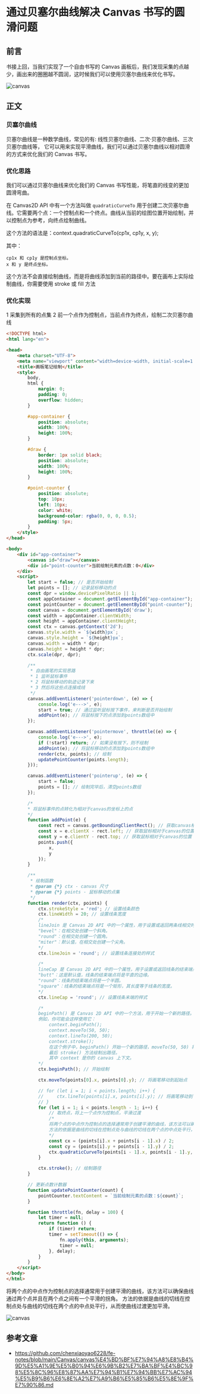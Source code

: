 # 通过贝塞尔曲线解决 Canvas 书写的圆滑问题

## 前言
书接上回，当我们实现了一个自由书写的 Canvas 画板后，我们发现采集的点越少，画出来的圈圈越不圆润，这时候我们可以使用贝塞尔曲线来优化书写。

![canvas](./../../public/assets/canvas/8.gif)

## 正文

### 贝塞尔曲线
贝塞尔曲线是一种数学曲线，常见的有: 线性贝塞尔曲线、二次·贝塞尔曲线、三次贝塞尔曲线等，
它可以用来实现平滑曲线，我们可以通过贝塞尔曲线以相对圆滑的方式来优化我们的 Canvas 书写。

### 优化思路
我们可以通过贝塞尔曲线来优化我们的 Canvas 书写性能，将笔直的线变的更加圆滑弯曲。

在 Canvas2D API 中有一个方法叫做 `quadraticCurveTo` 用于创建二次贝塞尔曲线。它需要两个点：一个控制点和一个终点。曲线从当前的绘图位置开始绘制，并以控制点为参考，向终点绘制曲线。

这个方法的语法是：context.quadraticCurveTo(cp1x, cp1y, x, y);

其中：

    cp1x 和 cp1y 是控制点坐标。
    x 和 y 是终点坐标。

这个方法不会直接绘制曲线，而是将曲线添加到当前的路径中。要在画布上实际绘制曲线，你需要使用 stroke 或 fill 方法

### 优化实现
1 采集到所有的点集
2 前一个点作为控制点，当前点作为终点，绘制二次贝塞尔曲线

```html
<!DOCTYPE html>
<html lang="en">

<head>
    <meta charset="UTF-8">
    <meta name="viewport" content="width=device-width, initial-scale=1.0">
    <title>画板笔记绘制</title>
    <style>
        body,
        html {
            margin: 0;
            padding: 0;
            overflow: hidden;
        }

        #app-container {
            position: absolute;
            width: 100%;
            height: 100%;
        }

        #draw {
            border: 1px solid black;
            position: absolute;
            width: 100%;
            height: 100%;
        }

        #point-counter {
            position: absolute;
            top: 10px;
            left: 10px;
            color: white;
            background-color: rgba(0, 0, 0, 0.5);
            padding: 5px;
        }
    </style>
</head>

<body>
    <div id="app-container">
        <canvas id="draw"></canvas>
        <div id="point-counter">当前绘制元素的点数：0</div>
    </div>
    <script>
        let start = false; // 是否开始绘制
        let points = []; // 记录鼠标移动的点
        const dpr = window.devicePixelRatio || 1;
        const appContainer = document.getElementById("app-container");
        const pointCounter = document.getElementById("point-counter");
        const canvas = document.getElementById('draw');
        const width = appContainer.clientWidth;
        const height = appContainer.clientHeight;
        const ctx = canvas.getContext('2d');
        canvas.style.width = `${width}px`;
        canvas.style.height = `${height}px`;
        canvas.width = width * dpr;
        canvas.height = height * dpr;
        ctx.scale(dpr, dpr);

        /**
         * 自由画笔的实现思路
         * 1 监听鼠标事件 
         * 2 将鼠标移动的轨迹记录下来
         * 3 然后将这些点连接成线
         */
        canvas.addEventListener('pointerdown', (e) => {
            console.log('e--->', e);
            start = true; // 通过监听鼠标按下事件，来判断是否开始绘制
            addPoint(e); // 将鼠标按下的点添加到points数组中
        });

        canvas.addEventListener('pointermove', throttle((e) => {
            console.log('e--->', e);
            if (!start) return; // 如果没有按下，则不绘制
            addPoint(e); // 将鼠标移动的点添加到points数组中
            render(ctx, points); // 绘制
            updatePointCounter(points.length);
        }));

        canvas.addEventListener('pointerup', (e) => {
            start = false;
            points = []; // 绘制完毕后，清空points数组
        });

        /*
        * 将鼠标事件的点转化为相对于canvas的坐标上的点
        */
        function addPoint(e) {
            const rect = canvas.getBoundingClientRect(); // 获取canvas相对于视口的位置
            const x = e.clientX - rect.left; // 获取鼠标相对于canvas的位置
            const y = e.clientY - rect.top; // 获取鼠标相对于canvas的位置
            points.push({
                x,
                y
            });
        }

        /**
         * 绘制函数
         * @param {*} ctx - canvas 尺寸
         * @param {*} points - 鼠标移动的点集
         */
        function render(ctx, points) {
            ctx.strokeStyle = 'red'; // 设置线条颜色
            ctx.lineWidth = 20; // 设置线条宽度
            /*
            lineJoin 是 Canvas 2D API 中的一个属性，用于设置或返回两条线相交时的样式。它有三个可能的值：
            "bevel"：在相交处创建一个斜角。
            "round"：在相交处创建一个圆角。
            "miter"：默认值，在相交处创建一个尖角。
            */
            ctx.lineJoin = 'round'; // 设置线条连接处的样式

            /*
            lineCap 是 Canvas 2D API 中的一个属性，用于设置或返回线条的结束端点样式。它有三个可能的值：
            "butt"：这是默认值，线条的结束端点将是平直的边缘。
            "round"：线条的结束端点将是一个半圆。
            "square"：线条的结束端点将是一个矩形，其长度等于线条的宽度。
            */
            ctx.lineCap = 'round'; // 设置线条末端的样式

            /*
            beginPath() 是 Canvas 2D API 中的一个方法，用于开始一个新的路径。当你想创建一个新的路径时，你需要调用这个方法。
            例如，你可能会这样使用它：
                context.beginPath();
                context.moveTo(50, 50);
                context.lineTo(200, 50);
                context.stroke();
                在这个例子中，beginPath() 开始一个新的路径，moveTo(50, 50) 将路径的起点移动到 (50, 50)，lineTo(200, 50) 添加一条从当前位置到 (200, 50) 的线，
                最后 stroke() 方法绘制出路径。
                其中 context 是你的 canvas 上下文。
            */
            ctx.beginPath(); // 开始绘制

            ctx.moveTo(points[0].x, points[0].y); // 将画笔移动到起始点

            // for (let i = 1; i < points.length; i++) {
            //     ctx.lineTo(points[i].x, points[i].y); // 将画笔移动到下一个点
            // }
            for (let i = 1; i < points.length - 1; i++) {
                // 取终点，将上一个点作为控制点，平滑过渡
                /*
                将两个点的中点作为控制点的选择通常用于创建平滑的曲线，该方法可以确保曲线通过两个点并且在两个点之间有一个平滑的拐角。
                方法的依据是曲线的切线在控制点处与曲线的切线在两个点的中点处平行，从而使曲线过渡更加平滑。
                */
                const cx = (points[i].x + points[i - 1].x) / 2;
                const cy = (points[i].y + points[i - 1].y) / 2;
                ctx.quadraticCurveTo(points[i - 1].x, points[i - 1].y, cx, cy);
            }

            ctx.stroke(); // 绘制路径
        }

        // 更新点数计数器
        function updatePointCounter(count) {
            pointCounter.textContent = `当前绘制元素的点数：${count}`;
        }

        function throttle(fn, delay = 100) {
            let timer = null;
            return function () {
                if (timer) return;
                timer = setTimeout(() => {
                    fn.apply(this, arguments);
                    timer = null;
                }, delay);
            }
        }
    </script>
</body>
</html>

```

将两个点的中点作为控制点的选择通常用于创建平滑的曲线，该方法可以确保曲线通过两个点并且在两个点之间有一个平滑的拐角。
方法的依据是曲线的切线在控制点处与曲线的切线在两个点的中点处平行，从而使曲线过渡更加平滑。

![canvas](./../../public/assets/canvas/9.gif)

## 参考文章
- https://github.com/chenxiaoyao6228/fe-notes/blob/main/Canvas/canvas%E4%BD%BF%E7%94%A8%E8%B4%9D%E5%A1%9E%E5%B0%94%E6%9B%B2%E7%BA%BF%E4%BC%98%E5%8C%96%E8%87%AA%E7%94%B1%E7%94%BB%E7%AC%94%E5%B9%B6%E6%8E%A2%E7%A9%B6%E5%85%B6%E5%8E%9F%E7%90%86.md